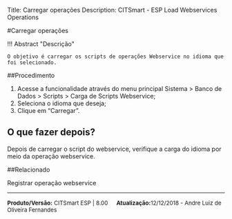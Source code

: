 Title: Carregar operações
Description: CITSmart - ESP Load Webservices Operations

#Carregar operações


!!! Abstract "Descrição"

    O objetivo é carregar os scripts de operações Webservice no idioma que foi selecionado.

##Procedimento


1.	Acesse a funcionalidade através do menu principal Sistema > Banco de Dados > Scripts > Carga de Scripts Webservice;  
2.	Seleciona o idioma que deseja;  
3.	Clique em “Carregar”.  


## O que fazer depois?

Depois de carregar o script do webservice, verifique a carga do idioma por meio da operação webservice.

##Relacionado

Registrar operação webservice


<hr>
<font  Size=2><b>Produto/Versão:</b> CITSmart ESP | 8.00</font> &nbsp; &nbsp;
<font  Size=2><b>Atualização:</b>12/12/2018 - Andre Luiz de Oliveira Fernandes</font>
	
